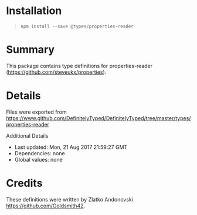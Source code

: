 # Installation
> `npm install --save @types/properties-reader`

# Summary
This package contains type definitions for properties-reader (https://github.com/steveukx/properties).

# Details
Files were exported from https://www.github.com/DefinitelyTyped/DefinitelyTyped/tree/master/types/properties-reader

Additional Details
 * Last updated: Mon, 21 Aug 2017 21:59:27 GMT
 * Dependencies: none
 * Global values: none

# Credits
These definitions were written by Zlatko Andonovski <https://github.com/Goldsmith42>.
